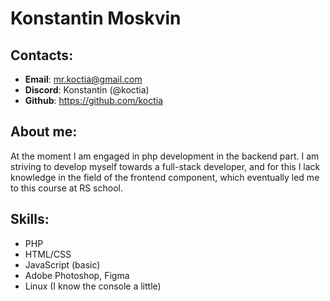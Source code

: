 # Konstantin Moskvin
## Contacts:
* **Email**: mr.koctia@gmail.com
* **Discord**: Konstantin (@koctia)
* **Github**: https://github.com/koctia

## About me:
At the moment I am engaged in php development in the backend part. I am striving to develop myself towards a full-stack developer, and for this I lack knowledge in the field of the frontend component, which eventually led me to this course at RS school.

## Skills:
* PHP
* HTML/CSS
* JavaScript (basic)
* Adobe Photoshop, Figma
* Linux (I know the console a little)
